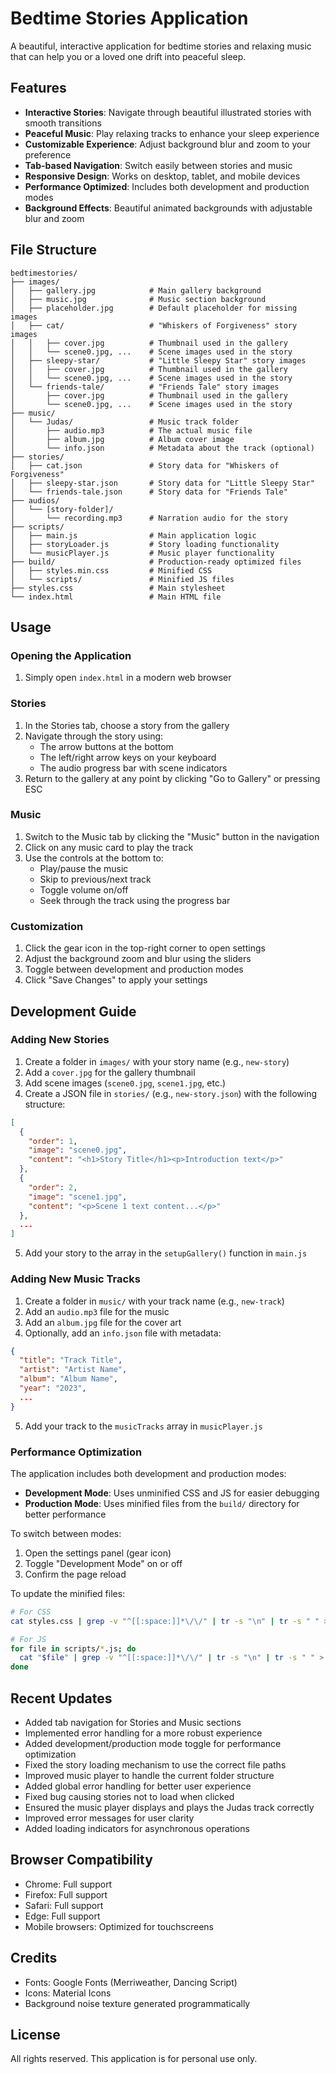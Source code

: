 # Bedtime Stories Application

A beautiful, interactive application for bedtime stories and relaxing music that can help you or a loved one drift into peaceful sleep.

## Features

- **Interactive Stories**: Navigate through beautiful illustrated stories with smooth transitions
- **Peaceful Music**: Play relaxing tracks to enhance your sleep experience
- **Customizable Experience**: Adjust background blur and zoom to your preference
- **Tab-based Navigation**: Switch easily between stories and music
- **Responsive Design**: Works on desktop, tablet, and mobile devices
- **Performance Optimized**: Includes both development and production modes
- **Background Effects**: Beautiful animated backgrounds with adjustable blur and zoom

## File Structure

```
bedtimestories/
├── images/
│   ├── gallery.jpg            # Main gallery background
│   ├── music.jpg              # Music section background
│   ├── placeholder.jpg        # Default placeholder for missing images
│   ├── cat/                   # "Whiskers of Forgiveness" story images
│   │   ├── cover.jpg          # Thumbnail used in the gallery
│   │   └── scene0.jpg, ...    # Scene images used in the story
│   ├── sleepy-star/           # "Little Sleepy Star" story images
│   │   ├── cover.jpg          # Thumbnail used in the gallery
│   │   └── scene0.jpg, ...    # Scene images used in the story
│   └── friends-tale/          # "Friends Tale" story images
│       ├── cover.jpg          # Thumbnail used in the gallery
│       └── scene0.jpg, ...    # Scene images used in the story
├── music/
│   └── Judas/                 # Music track folder
│       ├── audio.mp3          # The actual music file
│       ├── album.jpg          # Album cover image
│       └── info.json          # Metadata about the track (optional)
├── stories/
│   ├── cat.json               # Story data for "Whiskers of Forgiveness"
│   ├── sleepy-star.json       # Story data for "Little Sleepy Star"
│   └── friends-tale.json      # Story data for "Friends Tale"
├── audios/
│   └── [story-folder]/
│       └── recording.mp3      # Narration audio for the story
├── scripts/
│   ├── main.js                # Main application logic
│   ├── storyLoader.js         # Story loading functionality
│   └── musicPlayer.js         # Music player functionality
├── build/                     # Production-ready optimized files
│   ├── styles.min.css         # Minified CSS
│   └── scripts/               # Minified JS files
├── styles.css                 # Main stylesheet
└── index.html                 # Main HTML file
```

## Usage

### Opening the Application

1. Simply open `index.html` in a modern web browser

### Stories

1. In the Stories tab, choose a story from the gallery
2. Navigate through the story using:
   - The arrow buttons at the bottom
   - The left/right arrow keys on your keyboard
   - The audio progress bar with scene indicators
3. Return to the gallery at any point by clicking "Go to Gallery" or pressing ESC

### Music

1. Switch to the Music tab by clicking the "Music" button in the navigation
2. Click on any music card to play the track
3. Use the controls at the bottom to:
   - Play/pause the music
   - Skip to previous/next track
   - Toggle volume on/off
   - Seek through the track using the progress bar

### Customization

1. Click the gear icon in the top-right corner to open settings
2. Adjust the background zoom and blur using the sliders
3. Toggle between development and production modes
4. Click "Save Changes" to apply your settings

## Development Guide

### Adding New Stories

1. Create a folder in `images/` with your story name (e.g., `new-story`)
2. Add a `cover.jpg` for the gallery thumbnail
3. Add scene images (`scene0.jpg`, `scene1.jpg`, etc.)
4. Create a JSON file in `stories/` (e.g., `new-story.json`) with the following structure:

```json
[
  {
    "order": 1,
    "image": "scene0.jpg",
    "content": "<h1>Story Title</h1><p>Introduction text</p>"
  },
  {
    "order": 2,
    "image": "scene1.jpg",
    "content": "<p>Scene 1 text content...</p>"
  },
  ...
]
```

5. Add your story to the array in the `setupGallery()` function in `main.js`

### Adding New Music Tracks

1. Create a folder in `music/` with your track name (e.g., `new-track`)
2. Add an `audio.mp3` file for the music
3. Add an `album.jpg` file for the cover art
4. Optionally, add an `info.json` file with metadata:

```json
{
  "title": "Track Title",
  "artist": "Artist Name",
  "album": "Album Name",
  "year": "2023",
  ...
}
```

5. Add your track to the `musicTracks` array in `musicPlayer.js`

### Performance Optimization

The application includes both development and production modes:

- **Development Mode**: Uses unminified CSS and JS for easier debugging
- **Production Mode**: Uses minified files from the `build/` directory for better performance

To switch between modes:
1. Open the settings panel (gear icon)
2. Toggle "Development Mode" on or off
3. Confirm the page reload

To update the minified files:
```bash
# For CSS
cat styles.css | grep -v "^[[:space:]]*\/\/" | tr -s "\n" | tr -s " " > build/styles.min.css

# For JS
for file in scripts/*.js; do
  cat "$file" | grep -v "^[[:space:]]*\/\/" | tr -s "\n" | tr -s " " > "build/${file}"
done
```

## Recent Updates

- Added tab navigation for Stories and Music sections
- Implemented error handling for a more robust experience
- Added development/production mode toggle for performance optimization
- Fixed the story loading mechanism to use the correct file paths
- Improved music player to handle the current folder structure
- Added global error handling for better user experience
- Fixed bug causing stories not to load when clicked
- Ensured the music player displays and plays the Judas track correctly
- Improved error messages for user clarity
- Added loading indicators for asynchronous operations

## Browser Compatibility

- Chrome: Full support
- Firefox: Full support
- Safari: Full support
- Edge: Full support
- Mobile browsers: Optimized for touchscreens

## Credits

- Fonts: Google Fonts (Merriweather, Dancing Script)
- Icons: Material Icons
- Background noise texture generated programmatically

## License

All rights reserved. This application is for personal use only. 